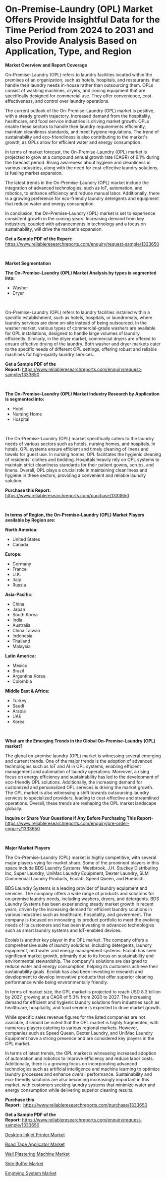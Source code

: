 <p><h1>On-Premise-Laundry (OPL) Market Offers Provide Insightful Data for the Time Period from 2024 to 2031 and also Provide Analysis Based on Application, Type, and Region</h1></p><p><strong>Market Overview and Report Coverage</strong></p>
<p><p>On-Premise-Laundry (OPL) refers to laundry facilities located within the premises of an organization, such as hotels, hospitals, and restaurants, that handle their laundry needs in-house rather than outsourcing them. OPLs consist of washing machines, dryers, and ironing equipment that are specifically designed for commercial use. They offer convenience, cost-effectiveness, and control over laundry operations.</p><p>The current outlook of the On-Premise-Laundry (OPL) market is positive, with a steady growth trajectory. Increased demand from the hospitality, healthcare, and food service industries is driving market growth. OPLs enable these sectors to handle their laundry requirements efficiently, maintain cleanliness standards, and meet hygiene regulations. The trend of sustainability and eco-friendliness is also contributing to the market's growth, as OPLs allow for efficient water and energy consumption.</p><p>In terms of market forecast, the On-Premise-Laundry (OPL) market is projected to grow at a compound annual growth rate (CAGR) of 6.1% during the forecast period. Rising awareness about hygiene and cleanliness in various industries, along with the need for cost-effective laundry solutions, is fueling market expansion.</p><p>The latest trends in the On-Premise-Laundry (OPL) market include the integration of advanced technologies, such as IoT, automation, and robotics, to enhance efficiency and reduce manual labor. Additionally, there is a growing preference for eco-friendly laundry detergents and equipment that reduce water and energy consumption.</p><p>In conclusion, the On-Premise-Laundry (OPL) market is set to experience consistent growth in the coming years. Increasing demand from key industries, coupled with advancements in technology and a focus on sustainability, will drive the market's expansion.</p></p>
<p><strong>Get a Sample PDF of the Report:</strong> <a href="https://www.reliableresearchreports.com/enquiry/request-sample/1333650">https://www.reliableresearchreports.com/enquiry/request-sample/1333650</a></p>
<p>&nbsp;</p>
<p><strong>Market Segmentation</strong></p>
<p><strong>The On-Premise-Laundry (OPL) Market Analysis by types is segmented into:</strong></p>
<p><ul><li>Washer</li><li>Dryer</li></ul></p>
<p>&nbsp;</p>
<p><p>On-Premise-Laundry (OPL) refers to laundry facilities installed within a specific establishment, such as hotels, hospitals, or laundromats, where laundry services are done on-site instead of being outsourced. In the washer market, various types of commercial-grade washers are available for OPL installations, designed to handle large volumes of laundry efficiently. Similarly, in the dryer market, commercial dryers are offered to ensure effective drying of the laundry. Both washer and dryer markets cater to the specific needs of different OPL settings, offering robust and reliable machines for high-quality laundry services.</p></p>
<p><strong>Get a Sample PDF of the Report:</strong>&nbsp;<a href="https://www.reliableresearchreports.com/enquiry/request-sample/1333650">https://www.reliableresearchreports.com/enquiry/request-sample/1333650</a></p>
<p>&nbsp;</p>
<p><strong>The On-Premise-Laundry (OPL) Market Industry Research by Application is segmented into:</strong></p>
<p><ul><li>Hotel</li><li>Nursing Home</li><li>Hospital</li></ul></p>
<p>&nbsp;</p>
<p><p>The On-Premise-Laundry (OPL) market specifically caters to the laundry needs of various sectors such as hotels, nursing homes, and hospitals. In hotels, OPL systems ensure efficient and timely cleaning of linens and towels for guest use. In nursing homes, OPL facilitates the hygienic cleaning of residents' clothes and bedding. Hospitals heavily rely on OPL systems to maintain strict cleanliness standards for their patient gowns, scrubs, and linens. Overall, OPL plays a crucial role in maintaining cleanliness and hygiene in these sectors, providing a convenient and reliable laundry solution.</p></p>
<p><strong>Purchase this Report:</strong>&nbsp; <a href="https://www.reliableresearchreports.com/purchase/1333650">https://www.reliableresearchreports.com/purchase/1333650</a></p>
<p>&nbsp;</p>
<p><strong>In terms of Region, the On-Premise-Laundry (OPL) Market Players available by Region are:</strong></p>
<p>
    <p> <strong> North America: </strong>
        <ul>
            <li>United States</li>
            <li>Canada</li>
        </ul>
        </p> 
    <p> <strong> Europe: </strong>
        <ul>
            <li>Germany</li>
            <li>France</li>
            <li>U.K.</li>
            <li>Italy</li>
            <li>Russia</li>
        </ul>
        </p> 
    <p> <strong> Asia-Pacific: </strong>
        <ul>
            <li>China</li>
            <li>Japan</li>
            <li>South Korea</li>
            <li>India</li>
            <li>Australia</li>
            <li>China Taiwan</li>
            <li>Indonesia</li>
            <li>Thailand</li>
            <li>Malaysia</li>
        </ul>
        </p> 
    <p> <strong> Latin America: </strong>
        <ul>
            <li>Mexico</li>
            <li>Brazil</li>
            <li>Argentina Korea</li>
            <li>Colombia</li>
        </ul>
        </p> 
    <p> <strong> Middle East & Africa: </strong>
        <ul>
            <li>Turkey</li>
            <li>Saudi</li>
            <li>Arabia</li>
            <li>UAE</li>
            <li>Korea</li>
        </ul>
    </p>
    </p>
<p>&nbsp;</p>
<p><strong>What are the Emerging Trends in the Global On-Premise-Laundry (OPL) market?</strong></p>
<p><p>The global on-premise laundry (OPL) market is witnessing several emerging and current trends. One of the major trends is the adoption of advanced technologies such as IoT and AI in OPL systems, enabling efficient management and automation of laundry operations. Moreover, a rising focus on energy efficiency and sustainability has led to the development of eco-friendly OPL solutions. Additionally, the increasing demand for customized and personalized OPL services is driving the market growth. The OPL market is also witnessing a shift towards outsourcing laundry services to specialized providers, leading to cost-effective and streamlined operations. Overall, these trends are reshaping the OPL market landscape globally.</p></p>
<p><strong>Inquire or Share Your Questions If Any Before Purchasing This Report</strong>- <a href="https://www.reliableresearchreports.com/enquiry/pre-order-enquiry/1333650">https://www.reliableresearchreports.com/enquiry/pre-order-enquiry/1333650</a></p>
<p>&nbsp;</p>
<p><strong>Major Market Players</strong></p>
<p><p>The On-Premise-Laundry (OPL) market is highly competitive, with several major players vying for market share. Some of the prominent players in this space include BDS Laundry Systems, Westbrook, J.H. Stuckey Distributing Inc, Super Laundry, UniMac Laundry Equipment, Dexter Laundry, SLM Commercial Laundry Products, Ecolab, Speed Queen, and Huebsch.</p><p>BDS Laundry Systems is a leading provider of laundry equipment and services. The company offers a wide range of products and solutions for on-premise laundry needs, including washers, dryers, and detergents. BDS Laundry Systems has been experiencing steady market growth in recent years, driven by the increasing demand for efficient laundry solutions in various industries such as healthcare, hospitality, and government. The company is focused on innovating its product portfolio to meet the evolving needs of its customers and has been investing in advanced technologies such as smart laundry systems and IoT-enabled devices.</p><p>Ecolab is another key player in the OPL market. The company offers a comprehensive suite of laundry solutions, including detergents, laundry equipment, and water and energy management systems. Ecolab has seen significant market growth, primarily due to its focus on sustainability and environmental stewardship. The company's solutions are designed to reduce water and energy consumption, helping its customers achieve their sustainability goals. Ecolab has also been investing in research and development to develop innovative products that offer superior cleaning performance while being environmentally friendly.</p><p>In terms of market size, the OPL market is projected to reach USD 8.3 billion by 2027, growing at a CAGR of 5.3% from 2020 to 2027. The increasing demand for efficient and hygienic laundry solutions from industries such as healthcare, hospitality, and food service is expected to drive market growth.</p><p>While specific sales revenue figures for the listed companies are not available, it should be noted that the OPL market is highly fragmented, with numerous players catering to various regional markets. However, companies such as Speed Queen, Dexter Laundry, and UniMac Laundry Equipment have a strong presence and are considered key players in the OPL market.</p><p>In terms of latest trends, the OPL market is witnessing increased adoption of automation and robotics to improve efficiency and reduce labor costs. Additionally, there is a growing focus on incorporating advanced technologies such as artificial intelligence and machine learning to optimize laundry processes and enhance overall performance. Sustainability and eco-friendly solutions are also becoming increasingly important in this market, with customers seeking laundry systems that minimize water and energy consumption while delivering superior cleaning results.</p></p>
<p><strong>Purchase this Report:</strong>&nbsp;&nbsp;<a href="https://www.reliableresearchreports.com/purchase/1333650">https://www.reliableresearchreports.com/purchase/1333650</a></p>
<p></p>
<p><strong>Get a Sample PDF of the Report:</strong>&nbsp;<a href="https://www.reliableresearchreports.com/enquiry/request-sample/1333650">https://www.reliableresearchreports.com/enquiry/request-sample/1333650</a></p>
<p><p><a href="https://github.com/Paul14Anderson63/Market-Research-Report-List-2/blob/main/desktop-inkjet-printer-market.md">Desktop Inkjet Printer Market</a></p><p><a href="https://github.com/dringals/Market-Research-Report-List-2/blob/main/road-tape-applicator-market.md">Road Tape Applicator Market</a></p><p><a href="https://github.com/tamvrosiya/Market-Research-Report-List-2/blob/main/wall-plastering-machine-market.md">Wall Plastering Machine Market</a></p><p><a href="https://github.com/gaydyna/Market-Research-Report-List-2/blob/main/side-buffer-market.md">Side Buffer Market</a></p><p><a href="https://github.com/amonskiyk/Market-Research-Report-List-2/blob/main/emptying-system-market.md">Emptying System Market</a></p></p>